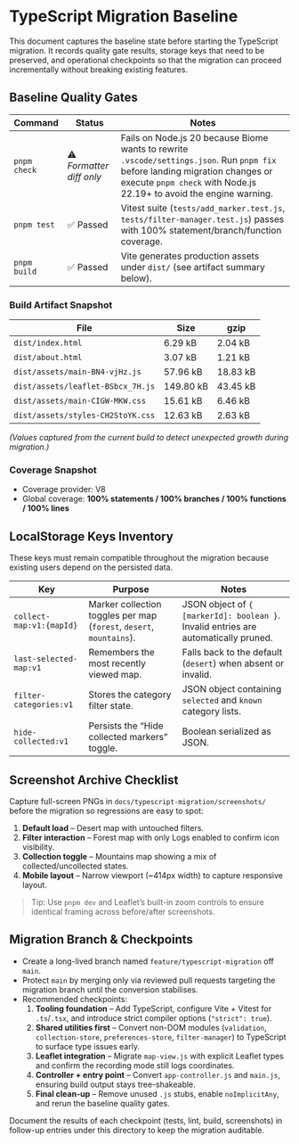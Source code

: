 # TypeScript Migration Baseline

This document captures the baseline state before starting the TypeScript migration. It records quality gate results, storage keys that need to be preserved, and operational checkpoints so that the migration can proceed incrementally without breaking existing features.

## Baseline Quality Gates

| Command | Status | Notes |
| --- | --- | --- |
| `pnpm check` | ⚠️ *Formatter diff only* | Fails on Node.js 20 because Biome wants to rewrite `.vscode/settings.json`. Run `pnpm fix` before landing migration changes or execute `pnpm check` with Node.js 22.19+ to avoid the engine warning. |
| `pnpm test` | ✅ Passed | Vitest suite (`tests/add_marker.test.js`, `tests/filter-manager.test.js`) passes with 100% statement/branch/function coverage. |
| `pnpm build` | ✅ Passed | Vite generates production assets under `dist/` (see artifact summary below). |

### Build Artifact Snapshot

| File | Size | gzip |
| --- | --- | --- |
| `dist/index.html` | 6.29 kB | 2.04 kB |
| `dist/about.html` | 3.07 kB | 1.21 kB |
| `dist/assets/main-BN4-vjHz.js` | 57.96 kB | 18.83 kB |
| `dist/assets/leaflet-BSbcx_7H.js` | 149.80 kB | 43.45 kB |
| `dist/assets/main-CIGW-MKW.css` | 15.61 kB | 6.46 kB |
| `dist/assets/styles-CH2StoYK.css` | 12.63 kB | 2.63 kB |

*(Values captured from the current build to detect unexpected growth during migration.)*

### Coverage Snapshot

- Coverage provider: V8
- Global coverage: **100% statements / 100% branches / 100% functions / 100% lines**

## LocalStorage Keys Inventory

These keys must remain compatible throughout the migration because existing users depend on the persisted data.

| Key | Purpose | Notes |
| --- | --- | --- |
| `collect-map:v1:{mapId}` | Marker collection toggles per map (`forest`, `desert`, `mountains`). | JSON object of `{ [markerId]: boolean }`. Invalid entries are automatically pruned. |
| `last-selected-map:v1` | Remembers the most recently viewed map. | Falls back to the default (`desert`) when absent or invalid. |
| `filter-categories:v1` | Stores the category filter state. | JSON object containing `selected` and `known` category lists. |
| `hide-collected:v1` | Persists the “Hide collected markers” toggle. | Boolean serialized as JSON.

## Screenshot Archive Checklist

Capture full-screen PNGs in `docs/typescript-migration/screenshots/` before the migration so regressions are easy to spot:

1. **Default load** – Desert map with untouched filters.
2. **Filter interaction** – Forest map with only Logs enabled to confirm icon visibility.
3. **Collection toggle** – Mountains map showing a mix of collected/uncollected states.
4. **Mobile layout** – Narrow viewport (~414px width) to capture responsive layout.

> Tip: Use `pnpm dev` and Leaflet’s built-in zoom controls to ensure identical framing across before/after screenshots.

## Migration Branch & Checkpoints

- Create a long-lived branch named `feature/typescript-migration` off `main`.
- Protect `main` by merging only via reviewed pull requests targeting the migration branch until the conversion stabilises.
- Recommended checkpoints:
  1. **Tooling foundation** – Add TypeScript, configure Vite + Vitest for `.ts`/`.tsx`, and introduce strict compiler options (`"strict": true`).
  2. **Shared utilities first** – Convert non-DOM modules (`validation`, `collection-store`, `preferences-store`, `filter-manager`) to TypeScript to surface type issues early.
  3. **Leaflet integration** – Migrate `map-view.js` with explicit Leaflet types and confirm the recording mode still logs coordinates.
  4. **Controller + entry point** – Convert `app-controller.js` and `main.js`, ensuring build output stays tree-shakeable.
  5. **Final clean-up** – Remove unused `.js` stubs, enable `noImplicitAny`, and rerun the baseline quality gates.

Document the results of each checkpoint (tests, lint, build, screenshots) in follow-up entries under this directory to keep the migration auditable.
